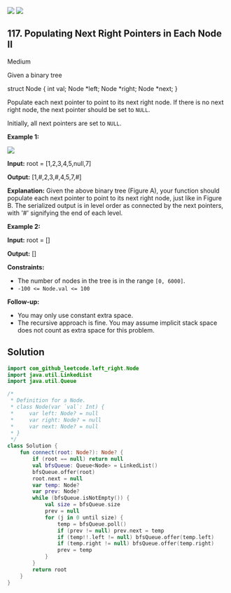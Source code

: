[![](https://img.shields.io/github/stars/javadev/LeetCode-in-Kotlin?label=Stars&style=flat-square)](https://github.com/javadev/LeetCode-in-Kotlin)
[![](https://img.shields.io/github/forks/javadev/LeetCode-in-Kotlin?label=Fork%20me%20on%20GitHub%20&style=flat-square)](https://github.com/javadev/LeetCode-in-Kotlin/fork)

## 117\. Populating Next Right Pointers in Each Node II

Medium

Given a binary tree

struct Node { int val; Node \*left; Node \*right; Node \*next; }

Populate each next pointer to point to its next right node. If there is no next right node, the next pointer should be set to `NULL`.

Initially, all next pointers are set to `NULL`.

**Example 1:**

![](https://assets.leetcode.com/uploads/2019/02/15/117_sample.png)

**Input:** root = [1,2,3,4,5,null,7]

**Output:** [1,#,2,3,#,4,5,7,#]

**Explanation:** Given the above binary tree (Figure A), your function should populate each next pointer to point to its next right node, just like in Figure B. The serialized output is in level order as connected by the next pointers, with '#' signifying the end of each level.

**Example 2:**

**Input:** root = []

**Output:** []

**Constraints:**

*   The number of nodes in the tree is in the range `[0, 6000]`.
*   `-100 <= Node.val <= 100`

**Follow-up:**

*   You may only use constant extra space.
*   The recursive approach is fine. You may assume implicit stack space does not count as extra space for this problem.

## Solution

```kotlin
import com_github_leetcode.left_right.Node
import java.util.LinkedList
import java.util.Queue

/*
 * Definition for a Node.
 * class Node(var `val`: Int) {
 *     var left: Node? = null
 *     var right: Node? = null
 *     var next: Node? = null
 * }
 */
class Solution {
    fun connect(root: Node?): Node? {
        if (root == null) return null
        val bfsQueue: Queue<Node> = LinkedList()
        bfsQueue.offer(root)
        root.next = null
        var temp: Node?
        var prev: Node?
        while (bfsQueue.isNotEmpty()) {
            val size = bfsQueue.size
            prev = null
            for (j in 0 until size) {
                temp = bfsQueue.poll()
                if (prev != null) prev.next = temp
                if (temp!!.left != null) bfsQueue.offer(temp.left)
                if (temp.right != null) bfsQueue.offer(temp.right)
                prev = temp
            }
        }
        return root
    }
}
```